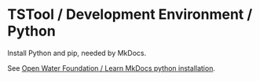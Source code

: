 # TSTool / Development Environment / Python #

Install Python and pip, needed by MkDocs.

See [Open Water Foundation / Learn MkDocs python installation](https://learn.openwaterfoundation.org/owf-learn-mkdocs/install/).
